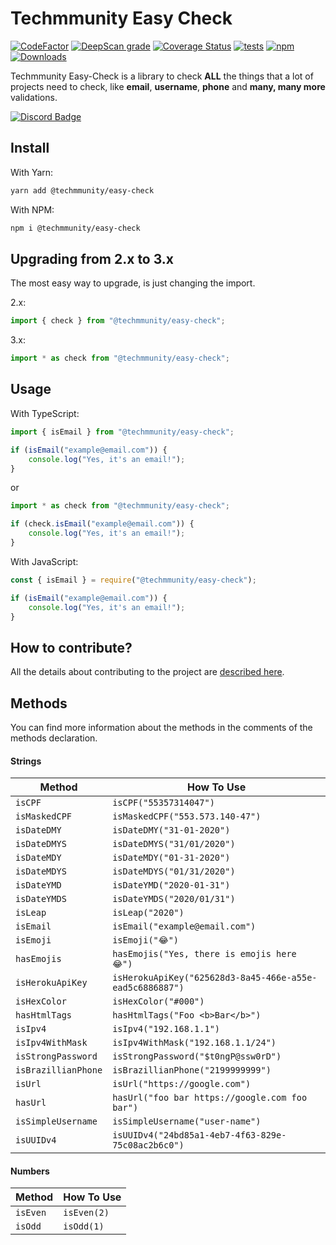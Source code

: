 # Techmmunity Easy Check

[![CodeFactor](https://www.codefactor.io/repository/github/techmmunity/easy-check/badge)](https://www.codefactor.io/repository/github/techmmunity/easy-check)
[![DeepScan grade](https://deepscan.io/api/teams/13883/projects/17164/branches/385798/badge/grade.svg)](https://deepscan.io/dashboard#view=project&tid=13883&pid=17164&bid=385798)
[![Coverage Status](https://coveralls.io/repos/github/Techmmunity/easy-check/badge.svg?branch=master)](https://coveralls.io/github/Techmmunity/easy-check?branch=master)
[![tests](https://github.com/Techmmunity/easy-check/workflows/coverage/badge.svg)]()
[![npm](https://img.shields.io/npm/v/@techmmunity/easy-check.svg?color=CC3534)](https://www.npmjs.com/package/@techmmunity/easy-check)
[![Downloads](https://img.shields.io/npm/dw/@techmmunity/easy-check.svg)](https://www.npmjs.com/package/@techmmunity/easy-check)

Techmmunity Easy-Check is a library to check **ALL** the things that a lot of projects need to check, like **email**, **username**, **phone** and **many, many more** validations.

[![Discord Badge](https://img.shields.io/badge/join%20our%20community-7289DA?style=for-the-badge&labelColor=7289DA&logo=discord&logoColor=white)](https://discord.gg/qCJXz6P4qw)

## Install

With Yarn:

```sh
yarn add @techmmunity/easy-check
```

With NPM:

```sh
npm i @techmmunity/easy-check
```

## Upgrading from 2.x to 3.x

The most easy way to upgrade, is just changing the import.

2.x:

```ts
import { check } from "@techmmunity/easy-check";
```

3.x:

```ts
import * as check from "@techmmunity/easy-check";
```

## Usage

With TypeScript:

```ts
import { isEmail } from "@techmmunity/easy-check";

if (isEmail("example@email.com")) {
	console.log("Yes, it's an email!");
}
```

or

```ts
import * as check from "@techmmunity/easy-check";

if (check.isEmail("example@email.com")) {
	console.log("Yes, it's an email!");
}
```

With JavaScript:

```js
const { isEmail } = require("@techmmunity/easy-check");

if (isEmail("example@email.com")) {
	console.log("Yes, it's an email!");
}
```

## How to contribute?

All the details about contributing to the project are [described here](https://github.com/techmmunity/easy-check/blob/master/CONTRIBUTING.md).

## Methods

You can find more information about the methods in the comments of the methods declaration.

#### Strings

| Method              | How To Use                                               |
| ------------------- | -------------------------------------------------------- |
| `isCPF`             | `isCPF("55357314047")`                                   |
| `isMaskedCPF`       | `isMaskedCPF("553.573.140-47")`                          |
| `isDateDMY`         | `isDateDMY("31-01-2020")`                                |
| `isDateDMYS`        | `isDateDMYS("31/01/2020")`                               |
| `isDateMDY`         | `isDateMDY("01-31-2020")`                                |
| `isDateMDYS`        | `isDateMDYS("01/31/2020")`                               |
| `isDateYMD`         | `isDateYMD("2020-01-31")`                                |
| `isDateYMDS`        | `isDateYMDS("2020/01/31")`                               |
| `isLeap`            | `isLeap("2020")`                                         |
| `isEmail`           | `isEmail("example@email.com")`                           |
| `isEmoji`           | `isEmoji("😂")`                                          |
| `hasEmojis`         | `hasEmojis("Yes, there is emojis here 😂")`              |
| `isHerokuApiKey`    | `isHerokuApiKey("625628d3-8a45-466e-a55e-ead5c6886887")` |
| `isHexColor`        | `isHexColor("#000")`                                     |
| `hasHtmlTags`       | `hasHtmlTags("Foo <b>Bar</b>")`                          |
| `isIpv4`            | `isIpv4("192.168.1.1")`                                  |
| `isIpv4WithMask`    | `isIpv4WithMask("192.168.1.1/24")`                       |
| `isStrongPassword`  | `isStrongPassword("$t0ngP@ssw0rD")`                      |
| `isBrazillianPhone` | `isBrazillianPhone("2199999999")`                        |
| `isUrl`             | `isUrl("https://google.com")`                            |
| `hasUrl`            | `hasUrl("foo bar https://google.com foo bar")`           |
| `isSimpleUsername`  | `isSimpleUsername("user-name")`                          |
| `isUUIDv4`          | `isUUIDv4("24bd85a1-4eb7-4f63-829e-75c08ac2b6c0")`       |

#### Numbers

| Method   | How To Use  |
| -------- | ----------- |
| `isEven` | `isEven(2)` |
| `isOdd`  | `isOdd(1)`  |
